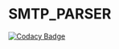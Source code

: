 # SMTP_PARSER
[![Codacy Badge](https://api.codacy.com/project/badge/Grade/02605292941140af805934e3dc2d5c7f)](https://www.codacy.com/app/KarimYH/SMTP_PARSER?utm_source=github.com&utm_medium=referral&utm_content=KarimYH/SMTP_PARSER&utm_campaign=badger)